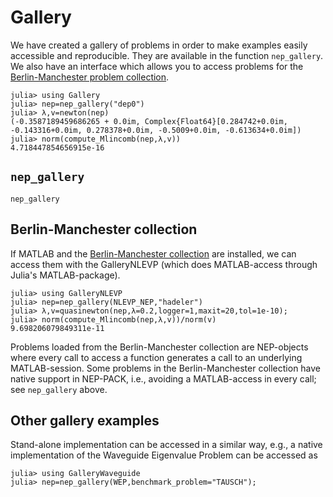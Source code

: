 
# Gallery

We have created a gallery of problems in order to make examples easily accessible and reproducible.
They are available in the function `nep_gallery`. We also have an interface which allows you
to access problems for the [Berlin-Manchester problem collection](gallery.md#Berlin-Manchester-collection-1).

```julia-repl
julia> using Gallery
julia> nep=nep_gallery("dep0")
julia> λ,v=newton(nep)
(-0.3587189459686265 + 0.0im, Complex{Float64}[0.284742+0.0im, -0.143316+0.0im, 0.278378+0.0im, -0.5009+0.0im, -0.613634+0.0im])
julia> norm(compute_Mlincomb(nep,λ,v))
4.718447854656915e-16
```

## `nep_gallery`
```@docs
nep_gallery
```

## Berlin-Manchester collection
If MATLAB and the [Berlin-Manchester collection](http://www.maths.manchester.ac.uk/our-research/research-groups/numerical-analysis-and-scientific-computing/numerical-analysis/software/nlevp/) are installed,
we can access them with the GalleryNLEVP
(which does MATLAB-access through Julia's MATLAB-package).

```julia-repl
julia> using GalleryNLEVP
julia> nep=nep_gallery(NLEVP_NEP,"hadeler")
julia> λ,v=quasinewton(nep,λ=0.2,logger=1,maxit=20,tol=1e-10);
julia> norm(compute_Mlincomb(nep,λ,v))/norm(v)
9.698206079849311e-11
```

Problems loaded from the Berlin-Manchester collection are NEP-objects
where every call to access a function generates a call to an
underlying MATLAB-session. Some problems in the Berlin-Manchester collection
have native support in NEP-PACK, i.e., avoiding a MATLAB-access in every call;
see `nep_gallery` above.

## Other gallery examples
Stand-alone implementation can be accessed in a similar way, e.g.,
a native implementation of the Waveguide Eigenvalue Problem can be accessed as
```julia-repl
julia> using GalleryWaveguide
julia> nep=nep_gallery(WEP,benchmark_problem="TAUSCH");
```
